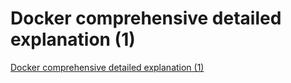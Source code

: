 # Docker comprehensive detailed explanation (1)
[Docker comprehensive detailed explanation (1)](https://aiwithcloud.com/2022/09/19/docker_comprehensive_detailed_explanation_1/)